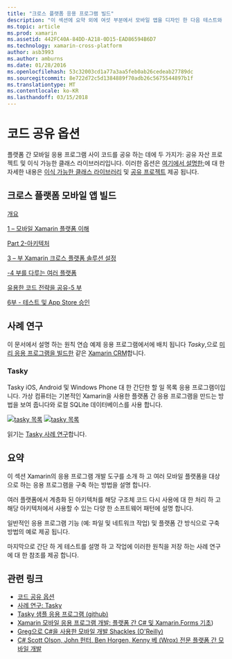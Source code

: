 ```yaml
---
title: "크로스 플랫폼 응용 프로그램 빌드"
description: "이 섹션에 요약 외에 여섯 부분에서 모바일 앱을 디자인 한 다음 테스트와 다양 한 응용 프로그램 저장소에 배포 하려면 Xamarin 작동 방식 이해 – Xamarin 개발 플랫폼을 사용 하 여 응용 프로그램을 빌드할 방법을 설명 합니다."
ms.topic: article
ms.prod: xamarin
ms.assetid: 442FC40A-84DD-A218-0D15-EAD86594B6D7
ms.technology: xamarin-cross-platform
author: asb3993
ms.author: amburns
ms.date: 01/28/2016
ms.openlocfilehash: 53c32003cd1a77a3aa5feb0ab26cedeab27789dc
ms.sourcegitcommit: 8e722d72c5d1384889f70adb26c5675544897b1f
ms.translationtype: MT
ms.contentlocale: ko-KR
ms.lasthandoff: 03/15/2018
---
```

# <a name="sharing-code-options"></a>코드 공유 옵션

플랫폼 간 모바일 응용 프로그램 사이 코드를 공유 하는 데에 두 가지가: 공유 자산 프로젝트 및 이식 가능한 클래스 라이브러리입니다. 이러한 옵션은 [여기에서 설명한](~/cross-platform/app-fundamentals/code-sharing.md);에 대 한 자세한 내용은 [이식 가능한 클래스 라이브러리](~/cross-platform/app-fundamentals/pcl.md) 및 [공유 프로젝트](~/cross-platform/app-fundamentals/shared-projects.md) 제공 됩니다.

<a name="Sections" />

## <a name="building-cross-platform-mobile-apps"></a>크로스 플랫폼 모바일 앱 빌드

 [개요](~/cross-platform/app-fundamentals/building-cross-platform-applications/overview.md)

 [1 – 모바일 Xamarin 플랫폼 이해](~/cross-platform/app-fundamentals/building-cross-platform-applications/understanding-the-xamarin-mobile-platform.md)

 [Part 2-아키텍처](~/cross-platform/app-fundamentals/building-cross-platform-applications/architecture.md)

 [3 – 부 Xamarin 크로스 플랫폼 솔루션 설정](~/cross-platform/app-fundamentals/building-cross-platform-applications/setting-up-a-xamarin-cross-platform-solution.md)

 [-4 부를 다루는 여러 플랫폼](~/cross-platform/app-fundamentals/building-cross-platform-applications/platform-divergence-abstraction-divergent-implementation.md)

 [유용한 코드 전략을 공유-5 부](~/cross-platform/app-fundamentals/building-cross-platform-applications/practical-code-sharing-strategies.md)

 [6부 - 테스트 및 App Store 승인](~/cross-platform/app-fundamentals/building-cross-platform-applications/testing-and-app-store-approvals.md)

 <a name="Cross-Platform_Mobile_Application_Case_Studies" />


## <a name="case-studies"></a>사례 연구

이 문서에서 설명 하는 원칙 연습 예제 응용 프로그램에서에 배치 됩니다 *Tasky*,으로 [미리 응용 프로그램을 빌드한](https://xamarin.com/prebuilt) 같은 [Xamarin CRM](https://xamarin.com/prebuilt/#xamarincrm)합니다.

 <a name="Tasky" />


### <a name="tasky"></a>Tasky

Tasky iOS, Android 및 Windows Phone 대 한 간단한 할 일 목록 응용 프로그램이입니다.
가상 컴퓨터는 기본적인 Xamarin을 사용한 플랫폼 간 응용 프로그램을 만드는 방법을 보여 줍니다와 로컬 SQLite 데이터베이스를 사용 합니다.

 [![tasky 목록](images/iphone-list-sml.png)](images/iphone-list.png#lightbox) [ ![tasky 목록](images/iphone-list-sml.png)](images/iphone-list.png#lightbox)

읽기는 [Tasky 사례 연구](~/cross-platform/app-fundamentals/building-cross-platform-applications/case-study-tasky.md)합니다.


## <a name="summary"></a>요약

이 섹션 Xamarin의 응용 프로그램 개발 도구를 소개 하 고 여러 모바일 플랫폼을 대상으로 하는 응용 프로그램을 구축 하는 방법을 설명 합니다.

여러 플랫폼에서 계층화 된 아키텍처를 해당 구조체 코드 다시 사용에 대 한 처리 하 고 해당 아키텍처에서 사용할 수 있는 다양 한 소프트웨어 패턴에 설명 합니다.

일반적인 응용 프로그램 기능 (예: 파일 및 네트워크 작업) 및 플랫폼 간 방식으로 구축 방법의 예로 제공 됩니다.

마지막으로 간단 하 게 테스트를 설명 하 고 작업에 이러한 원칙을 저장 하는 사례 연구에 대 한 참조를 제공 합니다.



## <a name="related-links"></a>관련 링크

- [코드 공유 옵션](~/cross-platform/app-fundamentals/code-sharing.md)
- [사례 연구: Tasky](~/cross-platform/app-fundamentals/building-cross-platform-applications/case-study-tasky.md)
- [Tasky 샘플 응용 프로그램 (github)](https://developer.xamarin.com/samples/mobile/TaskyPortable/)
- [Xamarin 모바일 응용 프로그램 개발: 플랫폼 간 C# 및 Xamarin.Forms 기초](http://www.amazon.com/Xamarin-Mobile-Application-Development-Cross-Platform/dp/1484202155/))
- [Greg으로 C#을 사용한 모바일 개발 Shackles (O'Reilly)](http://shop.oreilly.com/product/0636920024002.do)
- [C# Scott Olson, John 헌터, Ben Horgen, Kenny 베 (Wrox) 전문 플랫폼 간 모바일 개발](http://www.wiley.com/WileyCDA/WileyTitle/productCd-1118157702.html)
